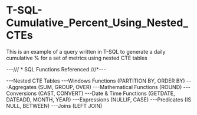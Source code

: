 # T-SQL-Cumulative_Percent_Using_Nested_CTEs
This is an example of a query written in T-SQL to generate a daily cumulative % for a set of metrics using nested CTE tables

---/// * SQL Functions Referenced ///*---

---Nested CTE Tables
---Windows Functions (PARTITION BY, ORDER BY)
---Aggregates (SUM, GROUP, OVER)
---Mathematical Functions (ROUND)
---Conversions (CAST, CONVERT)
---Date & Time Functions (GETDATE, DATEADD, MONTH, YEAR)
---Expressions (NULLIF, CASE)
---Predicates (IS NULL, BETWEEN)
---Joins (LEFT JOIN) 

